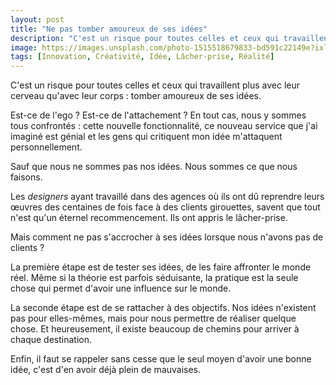 ```yaml
---
layout: post
title: "Ne pas tomber amoureux de ses idées"
description: "C'est un risque pour toutes celles et ceux qui travaillent avec leur cerveau plus qu'avec leur corps : tomber amoureux de ses idées."
image: https://images.unsplash.com/photo-1515518679833-bd591c22149e?ixlib=rb-1.2.1&ixid=eyJhcHBfaWQiOjEyMDd9&auto=format&fit=crop&w=1200&q=60
tags: [Innovation, Créativité, Idée, Lâcher-prise, Réalité]
---
```


C'est un risque pour toutes celles et ceux qui travaillent plus avec leur cerveau qu'avec leur corps : tomber amoureux de ses idées.

Est-ce de l'ego ? Est-ce de l'attachement ? En tout cas, nous y sommes tous confrontés : cette nouvelle fonctionnalité, ce nouveau service que j'ai imaginé est génial et les gens qui critiquent mon idée m'attaquent personnellement.

Sauf que nous ne sommes pas nos idées. Nous sommes ce que nous faisons.

Les _designers_ ayant travaillé dans des agences où ils ont dû reprendre leurs œuvres des centaines de fois face à des clients girouettes, savent que tout n'est qu'un éternel recommencement. Ils ont appris le lâcher-prise.

Mais comment ne pas s'accrocher à ses idées lorsque nous n'avons pas de clients ?

La première étape est de tester ses idées, de les faire affronter le monde réel. Même si la théorie est parfois séduisante, la pratique est la seule chose qui permet d'avoir une influence sur le monde.

La seconde étape est de se rattacher à des objectifs. Nos idées n'existent pas pour elles-mêmes, mais pour nous permettre de réaliser quelque chose. Et heureusement, il existe beaucoup de chemins pour arriver à chaque destination.

Enfin, il faut se rappeler sans cesse que le seul moyen d'avoir une bonne idée, c'est d'en avoir déjà plein de mauvaises.

